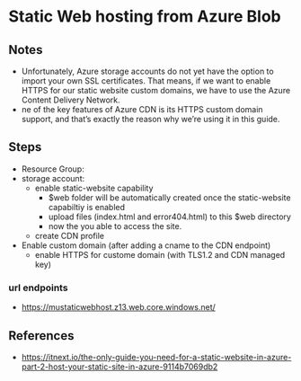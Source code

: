 # Static Web hosting from Azure Blob

## Notes
- Unfortunately, Azure storage accounts do not yet have the option to import your own SSL certificates. That means, if we want to enable HTTPS for our static website custom domains, we have to use the Azure Content Delivery Network.
- ne of the key features of Azure CDN is its HTTPS custom domain support, and that’s exactly the reason why we’re using it in this guide. 

## Steps
- Resource Group: 
- storage account:
    - enable static-website capability
        - $web folder will be automatically created once the static-website capabiltiy is enabled
        - upload files (index.html and error404.html) to this $web directory
        - now the you able to access the site.
    - create CDN profile 
- Enable custom domain (after adding a cname to the CDN endpoint)
    - enable HTTPS for custome domain (with TLS1.2 and CDN managed key)
    

### url endpoints
- https://mustaticwebhost.z13.web.core.windows.net/

## References
- https://itnext.io/the-only-guide-you-need-for-a-static-website-in-azure-part-2-host-your-static-site-in-azure-9114b7069db2
